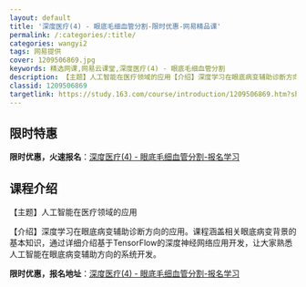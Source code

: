 ```yaml
---
layout: default
title: '深度医疗(4) - 眼底毛细血管分割-限时优惠-网易精品课'
permalink: /:categories/:title/
categories: wangyi2
tags: 网易提供
cover: 1209506869.jpg
keywords: 精选网课,网易云课堂,深度医疗(4) - 眼底毛细血管分割
description: 【主题】人工智能在医疗领域的应用【介绍】深度学习在眼底病变辅助诊断方向的应用。课程涵盖相关眼底病变背景的基本知识，通过详
classid: 1209506869
targetlink: https://study.163.com/course/introduction/1209506869.htm?share=1&shareId=1025206652&utm_campaign=share&utm_medium=iphoneShare&utm_source=&utm_u=1025206652
---
```


## 限时特惠

**限时优惠，火速报名**：[深度医疗(4) - 眼底毛细血管分割-报名学习](https://study.163.com/course/introduction/1209506869.htm?share=1&shareId=1025206652&utm_campaign=share&utm_medium=iphoneShare&utm_source=&utm_u=1025206652)

## 课程介绍

【主题】人工智能在医疗领域的应用

【介绍】深度学习在眼底病变辅助诊断方向的应用。课程涵盖相关眼底病变背景的基本知识，通过详细介绍基于TensorFlow的深度神经网络应用开发，让大家熟悉人工智能在眼底病变辅助方向的系统开发。

**限时优惠，报名地址**：[深度医疗(4) - 眼底毛细血管分割-报名学习](https://study.163.com/course/introduction/1209506869.htm?share=1&shareId=1025206652&utm_campaign=share&utm_medium=iphoneShare&utm_source=&utm_u=1025206652)

